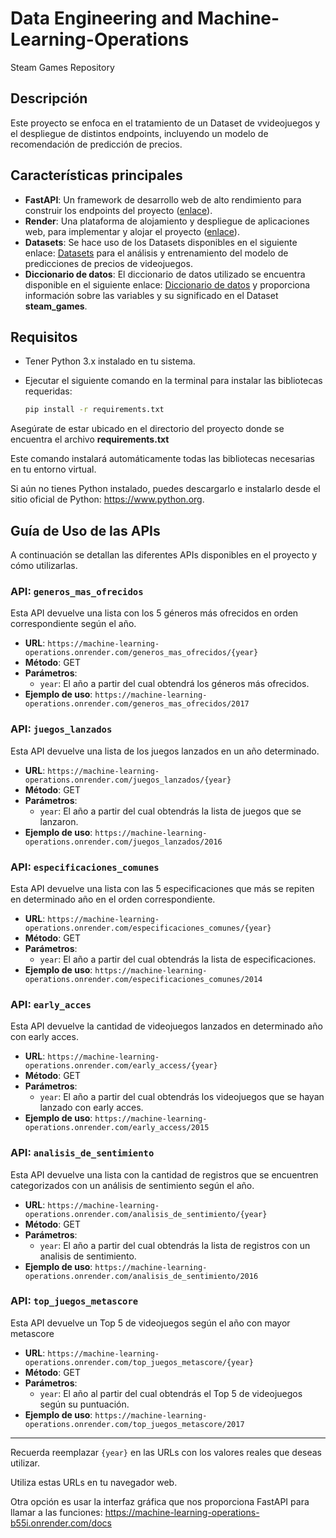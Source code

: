 # Data Engineering and Machine-Learning-Operations

Steam Games Repository

## Descripción

Este proyecto se enfoca en el tratamiento de un Dataset de vvideojuegos y el despliegue de distintos endpoints, incluyendo un modelo de recomendación de predicción de precios.

## Características principales

- **FastAPI**: Un framework de desarrollo web de alto rendimiento para construir los endpoints del proyecto ([enlace](https://fastapi.tiangolo.com)).
- **Render**: Una plataforma de alojamiento y despliegue de aplicaciones web, para implementar y alojar el proyecto ([enlace](https://render.com)).
- **Datasets**: Se hace uso de los Datasets disponibles en el siguiente enlace: [Datasets](https://drive.google.com/drive/folders/1HqBG2-sUkz_R3h1dZU5F2uAzpRn7BSpj) para el análisis y entrenamiento del modelo de predicciones de precios de videojuegos.
- **Diccionario de datos**: El diccionario de datos utilizado se encuentra disponible en el siguiente enlace: [Diccionario de datos](https://docs.google.com/spreadsheets/d/1-t9HLzLHIGXvliq56UE_gMaWBVTPfrlTf2D9uAtLGrk/edit#gid=0) y proporciona información sobre las variables y su significado en el Dataset **steam_games**.

## Requisitos

- Tener Python 3.x instalado en tu sistema.
- Ejecutar el siguiente comando en la terminal para instalar las bibliotecas requeridas:

  ```bash
  pip install -r requirements.txt
Asegúrate de estar ubicado en el directorio del proyecto donde se encuentra el archivo **requirements.txt**

Este comando instalará automáticamente todas las bibliotecas necesarias en tu entorno virtual.

Si aún no tienes Python instalado, puedes descargarlo e instalarlo desde el sitio oficial de Python: https://www.python.org.

## Guía de Uso de las APIs

A continuación se detallan las diferentes APIs disponibles en el proyecto y cómo utilizarlas.

### API: `generos_mas_ofrecidos`

Esta API devuelve una lista con los 5 géneros más ofrecidos en orden correspondiente según el año.

- **URL**: `https://machine-learning-operations.onrender.com/generos_mas_ofrecidos/{year}`
- **Método**: GET
- **Parámetros**:
  - `year`: El año a partir del cual obtendrá los géneros más ofrecidos.
- **Ejemplo de uso**: `https://machine-learning-operations.onrender.com/generos_mas_ofrecidos/2017`

### API: `juegos_lanzados`

Esta API devuelve una lista de los juegos lanzados en un año determinado.

- **URL**: `https://machine-learning-operations.onrender.com/juegos_lanzados/{year}`
- **Método**: GET
- **Parámetros**:
  - `year`: El año a partir del cual obtendrás la lista de juegos que se lanzaron.
- **Ejemplo de uso**: `https://machine-learning-operations.onrender.com/juegos_lanzados/2016`

### API: `especificaciones_comunes`

Esta API devuelve una lista con las 5 especificaciones que más se repiten en determinado año en el orden correspondiente.

- **URL**: `https://machine-learning-operations.onrender.com/especificaciones_comunes/{year}`
- **Método**: GET
- **Parámetros**:
  - `year`: El año a partir del cual obtendrás la lista de especificaciones.
- **Ejemplo de uso**: `https://machine-learning-operations.onrender.com/especificaciones_comunes/2014`

### API: `early_acces`

Esta API devuelve la cantidad de videojuegos lanzados en determinado año con early acces.

- **URL**: `https://machine-learning-operations.onrender.com/early_access/{year}`
- **Método**: GET
- **Parámetros**:
  - `year`: El año a partir del cual obtendrás los videojuegos que se hayan lanzado con early acces.
- **Ejemplo de uso**: `https://machine-learning-operations.onrender.com/early_access/2015`

### API: `analisis_de_sentimiento`

Esta API devuelve una lista con la cantidad de registros que se encuentren categorizados con un análisis de sentimiento según el año.

- **URL**: `https://machine-learning-operations.onrender.com/analisis_de_sentimiento/{year}`
- **Método**: GET
- **Parámetros**:
  - `year`: El año a partir del cual obtendrás la lista de registros con un analisis de sentimiento.
- **Ejemplo de uso**: `https://machine-learning-operations.onrender.com/analisis_de_sentimiento/2016`

### API: `top_juegos_metascore`

Esta API devuelve un Top 5 de videojuegos según el año con mayor metascore

- **URL**: `https://machine-learning-operations.onrender.com/top_juegos_metascore/{year}`
- **Método**: GET
- **Parámetros**:
  - `year`: El año al partir del cual obtendrás el Top 5 de videojuegos según su puntuación.
- **Ejemplo de uso**: `https://machine-learning-operations.onrender.com/top_juegos_metascore/2017`

---

Recuerda reemplazar `{year}` en las URLs con los valores reales que deseas utilizar.

Utiliza estas URLs en tu navegador web.

Otra opción es usar la interfaz gráfica que nos proporciona FastAPI para llamar a las funciones: https://machine-learning-operations-b55i.onrender.com/docs